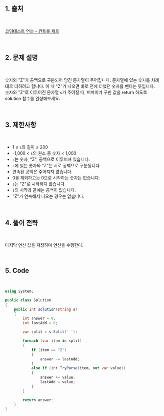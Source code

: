 ## 1. 출처

<br>

[코딩테스트 연습 - 컨트롤 제트](https://school.programmers.co.kr/learn/courses/30/lessons/120853)

<br>

## 2. 문제 설명

<br>

숫자와 "Z"가 공백으로 구분되어 담긴 문자열이 주어집니다. 문자열에 있는 숫자를 차례대로 더하려고 합니다. 이 때 "Z"가 나오면 바로 전에 더했던 숫자를 뺀다는 뜻입니다. 숫자와 "Z"로 이루어진 문자열 `s`가 주어질 때, 머쓱이가 구한 값을 return 하도록 solution 함수를 완성해보세요.

<br>

## 3. 제한사항

<br>

- 1 ≤ `s`의 길이 ≤ 200
- -1,000 < `s`의 원소 중 숫자 < 1,000
- `s`는 숫자, "Z", 공백으로 이루어져 있습니다.
- `s`에 있는 숫자와 "Z"는 서로 공백으로 구분됩니다.
- 연속된 공백은 주어지지 않습니다.
- 0을 제외하고는 0으로 시작하는 숫자는 없습니다.
- `s`는 "Z"로 시작하지 않습니다.
- `s`의 시작과 끝에는 공백이 없습니다.
- "Z"가 연속해서 나오는 경우는 없습니다.

<br>

## 4. 풀이 전략

<br>
 
마지막 연산 값을 저장하며 연산을 수행한다.

<br>

## 5. Code

<br>

```cs
using System;

public class Solution
{
    public int solution(string s)
    {
        int answer = 0;
        int lastAdd = 0;

        var split = s.Split(' ');

        foreach (var item in split)
        {
            if (item == "Z")
            {
                answer -= lastAdd;
            }
            else if (int.TryParse(item, out var value))
            {
                answer += value;
                lastAdd = value;
            }
        }

        return answer;
    }
}
```